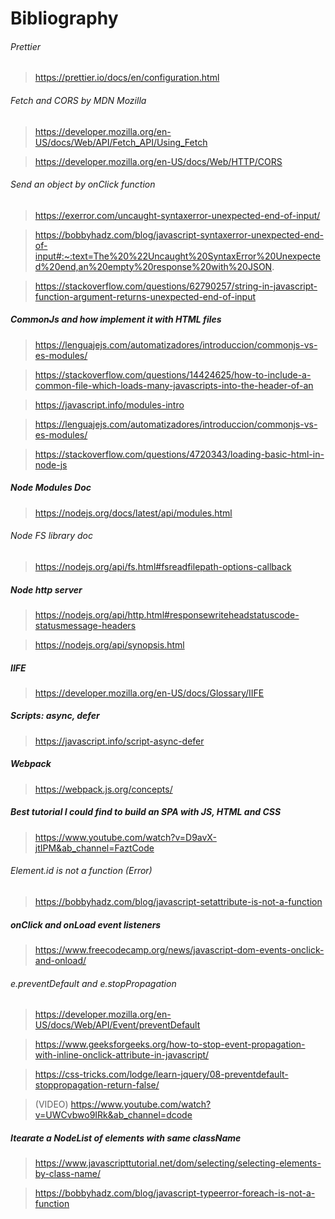 # Bibliography

###### Prettier

> https://prettier.io/docs/en/configuration.html

###### Fetch and CORS by MDN Mozilla

> https://developer.mozilla.org/en-US/docs/Web/API/Fetch_API/Using_Fetch

> https://developer.mozilla.org/en-US/docs/Web/HTTP/CORS

###### Send an object by onClick function

> https://exerror.com/uncaught-syntaxerror-unexpected-end-of-input/

> https://bobbyhadz.com/blog/javascript-syntaxerror-unexpected-end-of-input#:~:text=The%20%22Uncaught%20SyntaxError%20Unexpected%20end,an%20empty%20response%20with%20JSON.

> https://stackoverflow.com/questions/62790257/string-in-javascript-function-argument-returns-unexpected-end-of-input

##### CommonJs and how implement it with HTML files

> https://lenguajejs.com/automatizadores/introduccion/commonjs-vs-es-modules/

> https://stackoverflow.com/questions/14424625/how-to-include-a-common-file-which-loads-many-javascripts-into-the-header-of-an

> https://javascript.info/modules-intro

> https://lenguajejs.com/automatizadores/introduccion/commonjs-vs-es-modules/

> https://stackoverflow.com/questions/4720343/loading-basic-html-in-node-js

##### Node Modules Doc

> https://nodejs.org/docs/latest/api/modules.html

###### Node FS library doc

> https://nodejs.org/api/fs.html#fsreadfilepath-options-callback

##### Node http server

> https://nodejs.org/api/http.html#responsewriteheadstatuscode-statusmessage-headers

> https://nodejs.org/api/synopsis.html

##### IIFE

> https://developer.mozilla.org/en-US/docs/Glossary/IIFE

##### Scripts: async, defer

> https://javascript.info/script-async-defer

##### Webpack

> https://webpack.js.org/concepts/

##### Best tutorial I could find to build an SPA with JS, HTML and CSS

> https://www.youtube.com/watch?v=D9avX-jtIPM&ab_channel=FaztCode

###### Element.id is not a function (Error)

> https://bobbyhadz.com/blog/javascript-setattribute-is-not-a-function

##### onClick and onLoad event listeners

> https://www.freecodecamp.org/news/javascript-dom-events-onclick-and-onload/

###### e.preventDefault and e.stopPropagation

> https://developer.mozilla.org/en-US/docs/Web/API/Event/preventDefault

> https://www.geeksforgeeks.org/how-to-stop-event-propagation-with-inline-onclick-attribute-in-javascript/

> https://css-tricks.com/lodge/learn-jquery/08-preventdefault-stoppropagation-return-false/

> (VIDEO) https://www.youtube.com/watch?v=UWCvbwo9IRk&ab_channel=dcode

##### Itearate a NodeList of elements with same className

> https://www.javascripttutorial.net/dom/selecting/selecting-elements-by-class-name/

> https://bobbyhadz.com/blog/javascript-typeerror-foreach-is-not-a-function

